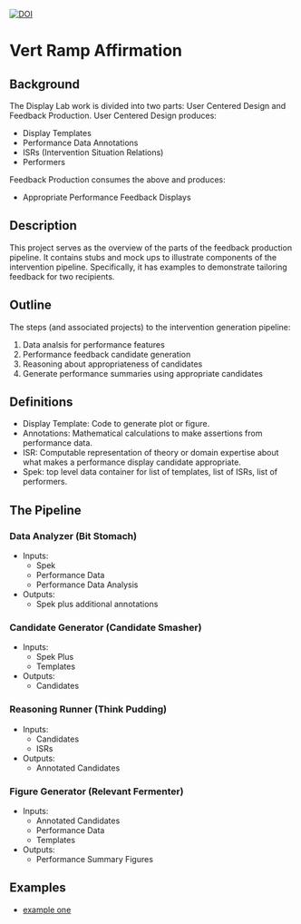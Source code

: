 [![DOI](https://zenodo.org/badge/DOI/10.5281/zenodo.1300847.svg)](https://doi.org/10.5281/zenodo.1300847)

# Vert Ramp Affirmation

## Background
The Display Lab work is divided into two parts: User Centered Design and Feedback Production.
User Centered Design produces:
- Display Templates
- Performance Data Annotations
- ISRs (Intervention Situation Relations)
- Performers

Feedback Production consumes the above and produces:
- Appropriate Performance Feedback Displays

## Description
This project serves as the overview of the parts of the feedback production pipeline.
It contains stubs and mock ups to illustrate components of the intervention pipeline.
Specifically, it has examples to demonstrate tailoring feedback for two recipients.

## Outline
The steps (and associated projects) to the intervention generation pipeline:
1. Data analsis for performance features
1. Performance feedback candidate generation
1. Reasoning about appropriateness of candidates 
1. Generate performance summaries using appropriate candidates

## Definitions
- Display Template: Code to generate plot or figure.
- Annotations: Mathematical calculations to make assertions from performance data.
- ISR: Computable representation of theory or domain expertise about what makes a performance display candidate appropriate.
- Spek: top level data container for list of templates, list of ISRs, list of performers.

## The Pipeline
### Data Analyzer (Bit Stomach)
- Inputs:
    - Spek
    - Performance Data
    - Performance Data Analysis
- Outputs:
    - Spek plus additional annotations

### Candidate Generator (Candidate Smasher)
- Inputs:
    - Spek Plus
    - Templates
- Outputs:
    - Candidates

### Reasoning Runner (Think Pudding)
- Inputs:
    - Candidates
    - ISRs
- Outputs:
    - Annotated Candidates

### Figure Generator (Relevant Fermenter)
- Inputs:
    - Annotated Candidates
    - Performance Data
    - Templates
- Outputs:
    - Performance Summary Figures

## Examples
- [example one](ex_one.md)
